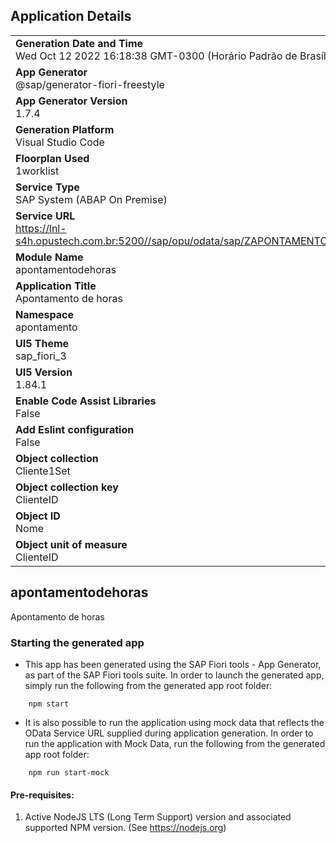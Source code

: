## Application Details
|               |
| ------------- |
|**Generation Date and Time**<br>Wed Oct 12 2022 16:18:38 GMT-0300 (Horário Padrão de Brasília)|
|**App Generator**<br>@sap/generator-fiori-freestyle|
|**App Generator Version**<br>1.7.4|
|**Generation Platform**<br>Visual Studio Code|
|**Floorplan Used**<br>1worklist|
|**Service Type**<br>SAP System (ABAP On Premise)|
|**Service URL**<br>https://lnl-s4h.opustech.com.br:5200//sap/opu/odata/sap/ZAPONTAMENTO_FB_2_SRV
|**Module Name**<br>apontamentodehoras|
|**Application Title**<br>Apontamento de horas|
|**Namespace**<br>apontamento|
|**UI5 Theme**<br>sap_fiori_3|
|**UI5 Version**<br>1.84.1|
|**Enable Code Assist Libraries**<br>False|
|**Add Eslint configuration**<br>False|
|**Object collection**<br>Cliente1Set|
|**Object collection key**<br>ClienteID|
|**Object ID**<br>Nome|
|**Object unit of measure**<br>ClienteID|

## apontamentodehoras

Apontamento de horas

### Starting the generated app

-   This app has been generated using the SAP Fiori tools - App Generator, as part of the SAP Fiori tools suite.  In order to launch the generated app, simply run the following from the generated app root folder:

```
    npm start
```

- It is also possible to run the application using mock data that reflects the OData Service URL supplied during application generation.  In order to run the application with Mock Data, run the following from the generated app root folder:

```
    npm run start-mock
```

#### Pre-requisites:

1. Active NodeJS LTS (Long Term Support) version and associated supported NPM version.  (See https://nodejs.org)


